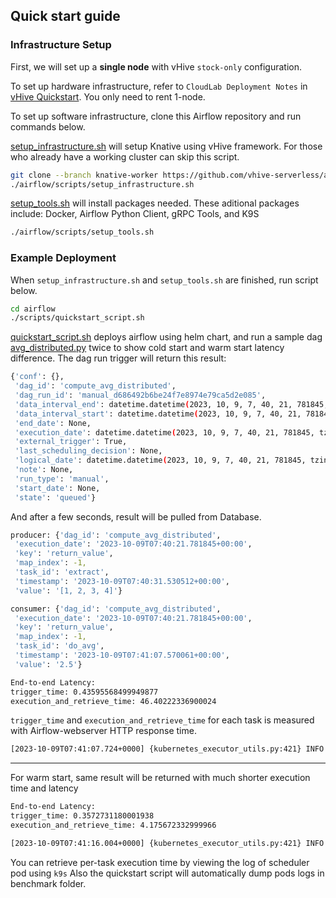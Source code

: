 ## Quick start guide

### Infrastructure Setup
First, we will set up a **single node** with vHive `stock-only` configuration.

To set up hardware infrastructure, refer to `CloudLab Deployment Notes` in
[vHive Quickstart](https://github.com/vhive-serverless/vHive/blob/main/docs/quickstart_guide.md#3-cloudlab-deployment-notes). You only need to rent 1-node.

To set up software infrastructure, clone this Airflow repository and run commands below. 

[setup_infrastructure.sh](../scripts/setup_infrastructure.sh) will setup Knative using vHive framework. For those who already have a working cluster can skip this script.

```bash
git clone --branch knative-worker https://github.com/vhive-serverless/airflow.git
./airflow/scripts/setup_infrastructure.sh
```

[setup_tools.sh](../scripts/setup_tools.sh) will install packages needed.
These aditional packages include: Docker, Airflow Python Client, gRPC Tools, and K9S

```bash
./airflow/scripts/setup_tools.sh
```

### Example Deployment

When `setup_infrastructure.sh` and `setup_tools.sh` are finished, run script below.

```bash
cd airflow
./scripts/quickstart_script.sh
```

[quickstart_script.sh](../scripts/quickstart_script.sh) deploys airflow using helm chart, and run a sample dag [avg_distributed.py](../workflows/image/airflow-dags/avg_distributed.py) twice to show cold start and warm start latency difference. The dag run trigger will return this result:

```bash
{'conf': {},
 'dag_id': 'compute_avg_distributed',
 'dag_run_id': 'manual_d686492b6be24f7e8974e79ca5d2e085',
 'data_interval_end': datetime.datetime(2023, 10, 9, 7, 40, 21, 781845, tzinfo=tzutc()),
 'data_interval_start': datetime.datetime(2023, 10, 9, 7, 40, 21, 781845, tzinfo=tzutc()),
 'end_date': None,
 'execution_date': datetime.datetime(2023, 10, 9, 7, 40, 21, 781845, tzinfo=tzutc()),
 'external_trigger': True,
 'last_scheduling_decision': None,
 'logical_date': datetime.datetime(2023, 10, 9, 7, 40, 21, 781845, tzinfo=tzutc()),
 'note': None,
 'run_type': 'manual',
 'start_date': None,
 'state': 'queued'}
```

And after a few seconds, result will be pulled from Database. 
```bash
producer: {'dag_id': 'compute_avg_distributed',
 'execution_date': '2023-10-09T07:40:21.781845+00:00',
 'key': 'return_value',
 'map_index': -1,
 'task_id': 'extract',
 'timestamp': '2023-10-09T07:40:31.530512+00:00',
 'value': '[1, 2, 3, 4]'}

consumer: {'dag_id': 'compute_avg_distributed',
 'execution_date': '2023-10-09T07:40:21.781845+00:00',
 'key': 'return_value',
 'map_index': -1,
 'task_id': 'do_avg',
 'timestamp': '2023-10-09T07:41:07.570061+00:00',
 'value': '2.5'}

End-to-end Latency:
trigger_time: 0.43595568499949877
execution_and_retrieve_time: 46.40222336900024
```

`trigger_time` and `execution_and_retrieve_time` for each task is measured with Airflow-webserver HTTP response time. 


```bash
[2023-10-09T07:41:07.724+0000] {kubernetes_executor_utils.py:421} INFO - TIMING: {"function": "worker_execution", "times": [3.0325508979994993], "timestamp_annotations": {"dag_id": "compute_avg_distributed", "task_id": "do_avg", "try_number": 1, "run_id": "manual_d686492b6be24f7e8974e79ca5d2e085", "map_index": -1}}
```
---
For warm start, same result will be returned with much shorter execution time and latency

```bash
End-to-end Latency:
trigger_time: 0.3572731180001938
execution_and_retrieve_time: 4.175672332999966
```

```bash
[2023-10-09T07:41:16.004+0000] {kubernetes_executor_utils.py:421} INFO - TIMING: {"function": "worker_execution", "times": [0.5604807079998864], "timestamp_annotations": {"dag_id": "compute_avg_distributed", "task_id": "do_avg", "try_number": 1, "run_id": "manual_054326cf5be74c839670338674d40569", "map_index": -1}}
```

You can retrieve per-task execution time by viewing the log of scheduler pod using `k9s`
Also the quickstart script will automatically dump pods logs in benchmark folder.